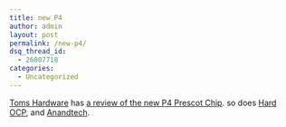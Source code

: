 ```yaml
---
title: new P4
author: admin
layout: post
permalink: /new-p4/
dsq_thread_id:
  - 26007718
categories:
  - Uncategorized
---
```

[Toms Hardware][1] has [a review of the&nbsp;new P4 Prescot Chip][2]. so does [Hard OCP][3], and [Anandtech][4].

 [1]: http://www.tomshardware.com
 [2]: http://www.tomshardware.com/cpu/20040201/index.html
 [3]: http://www.hardocp.com/article.html?art=NTgz
 [4]: http://www.anandtech.com/cpu/showdoc.html?i=1956